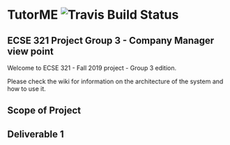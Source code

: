 # TutorME ![Travis Build Status](https://api.travis-ci.com/McGill-ECSE321-Fall2019/project-group-3.svg?token=EYsrvu215mfczoLCWqrr&branch=master)
## ECSE 321 Project Group 3 - Company Manager view point

Welcome to ECSE 321 - Fall 2019 project - Group 3 edition.

Please check the wiki for information on the architecture of the system and how to use it.

## Scope of Project






## Deliverable 1
